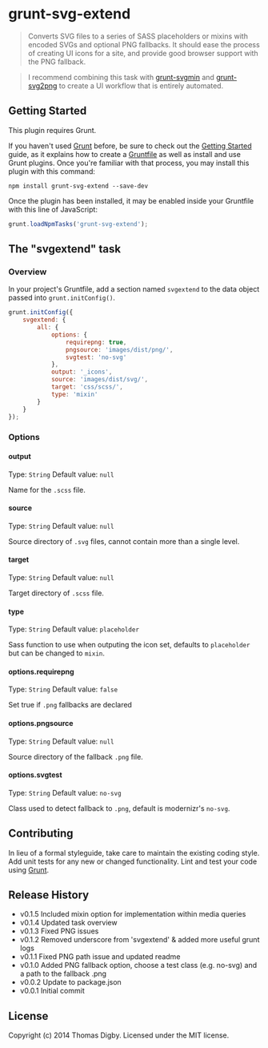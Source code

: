 # grunt-svg-extend

> Converts SVG files to a series of SASS placeholders or mixins with encoded SVGs and optional PNG fallbacks. It should ease the process of creating UI icons for a site, and provide good browser support with the PNG fallback.

> I recommend combining this task with [grunt-svgmin](https://www.npmjs.org/package/grunt-svgmin) and [grunt-svg2png](https://www.npmjs.org/package/grunt-svg2png) to create a UI workflow that is entirely automated.

## Getting Started
This plugin requires Grunt.

If you haven't used [Grunt](http://gruntjs.com/) before, be sure to check out the [Getting Started](http://gruntjs.com/getting-started) guide, as it explains how to create a [Gruntfile](http://gruntjs.com/sample-gruntfile) as well as install and use Grunt plugins. Once you're familiar with that process, you may install this plugin with this command:

```shell
npm install grunt-svg-extend --save-dev
```

Once the plugin has been installed, it may be enabled inside your Gruntfile with this line of JavaScript:

```js
grunt.loadNpmTasks('grunt-svg-extend');
```

## The "svgextend" task

### Overview
In your project's Gruntfile, add a section named `svgextend` to the data object passed into `grunt.initConfig()`.

```js
grunt.initConfig({
	svgextend: {
		all: {
			options: {
				requirepng: true,
				pngsource: 'images/dist/png/',
				svgtest: 'no-svg'
			},
			output: '_icons',
			source: 'images/dist/svg/',
			target: 'css/scss/',
			type: 'mixin'
		}
	}
});
```

### Options

#### output
Type: `String`
Default value: `null`

Name for the `.scss` file.

#### source
Type: `String`
Default value: `null`

Source directory of `.svg` files, cannot contain more than a single level.

#### target
Type: `String`
Default value: `null`

Target directory of `.scss` file.

#### type
Type: `String`
Default value: `placeholder`

Sass function to use when outputing the icon set, defaults to `placeholder` but can be changed to `mixin`. 

#### options.requirepng
Type: `String`
Default value: `false`

Set true if `.png` fallbacks are declared

#### options.pngsource
Type: `String`
Default value: `null`

Source directory of the fallback `.png` file.

#### options.svgtest
Type: `String`
Default value: `no-svg`

Class used to detect fallback to `.png`, default is modernizr's `no-svg`.


## Contributing
In lieu of a formal styleguide, take care to maintain the existing coding style. Add unit tests for any new or changed functionality. Lint and test your code using [Grunt](http://gruntjs.com/).

## Release History
*	v0.1.5	Included mixin option for implementation within media queries
*	v0.1.4	Updated task overview
*	v0.1.3	Fixed PNG issues
*	v0.1.2	Removed underscore from 'svgextend' & added more useful grunt logs
*	v0.1.1	Fixed PNG path issue and updated readme
*	v0.1.0	Added PNG fallback option, choose a test class (e.g. no-svg) and a path to the fallback .png
*	v0.0.2	Update to package.json
*	v0.0.1	Initial commit

## License
Copyright (c) 2014 Thomas Digby. Licensed under the MIT license.
